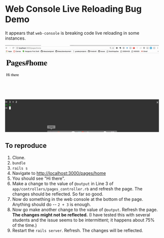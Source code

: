 # Web Console Live Reloading Bug Demo

It appears that `web-console` is breaking code live reloading in some instances.

![Live reloading failure](https://raw.githubusercontent.com/raghubetina/web-console-reloading/master/public/reloading.gif)

## To reproduce

 1. Clone.
 1. `bundle`
 1. `rails s`
 1. Navigate to [http://localhost:3000/pages/home](http://localhost:3000/pages/home)
 1. You should see "Hi there".
 1. Make a change to the value of `@output` in Line 3 of `app/controllers/pages_controller.rb` and refresh the page. The changes should be reflected. So far so good.
 1. Now do something in the web console at the bottom of the page. Anything should do -- `2 + 3` is enough.
 1. Now go make another change to the value of `@output`. Refresh the page. **The changes might not be reflected.** (I have tested this with several students and the issue seems to be intermittent; it happens about 75% of the time.)
 1. Restart the `rails server`. Refresh. The changes will be reflected.
